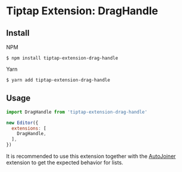 # Tiptap Extension: DragHandle

## Install

NPM
```
$ npm install tiptap-extension-drag-handle
```

Yarn
```
$ yarn add tiptap-extension-drag-handle
```

## Usage

```js
import DragHandle from 'tiptap-extension-drag-handle'

new Editor({
  extensions: [
    DragHandle,
  ],
})
```
It is recommended to use this extension together with the [AutoJoiner](https://github.com/NiclasDev63/tiptap-extension-auto-joiner) extension to get the expected behavior for lists.